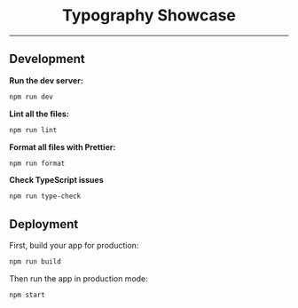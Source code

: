<h1 align="center">
  Typography Showcase
</h1>

---

## Development

**Run the dev server:**

```bash
npm run dev
```

**Lint all the files:**

```bash
npm run lint
```

**Format all files with Prettier:**

```bash
npm run format
```

**Check TypeScript issues**

```bash
npm run type-check
```

## Deployment

First, build your app for production:

```sh
npm run build
```

Then run the app in production mode:

```sh
npm start
```
